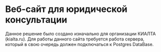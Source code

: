# Веб-сайт для юридической консультации

Данное решение было создано изначально для организации КИАЛТА (kialta.ru).
Для работы данного сайта требуется работа сервера, который в свою очередь должен подключаться к Postgres DataBase.
